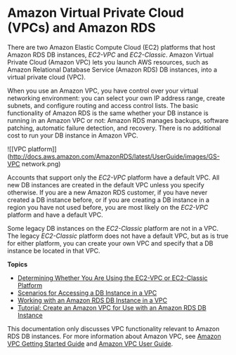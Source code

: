 # Amazon Virtual Private Cloud \(VPCs\) and Amazon RDS<a name="USER_VPC"></a>

There are two Amazon Elastic Compute Cloud \(EC2\) platforms that host Amazon RDS DB instances, *EC2\-VPC* and *EC2\-Classic*\. Amazon Virtual Private Cloud \(Amazon VPC\) lets you launch AWS resources, such as Amazon Relational Database Service \(Amazon RDS\) DB instances, into a virtual private cloud \(VPC\)\. 

When you use an Amazon VPC, you have control over your virtual networking environment: you can select your own IP address range, create subnets, and configure routing and access control lists\. The basic functionality of Amazon RDS is the same whether your DB instance is running in an Amazon VPC or not: Amazon RDS manages backups, software patching, automatic failure detection, and recovery\. There is no additional cost to run your DB instance in Amazon VPC\. 

![\[VPC platform\]](http://docs.aws.amazon.com/AmazonRDS/latest/UserGuide/images/GS-VPC network.png)

Accounts that support only the *EC2\-VPC* platform have a default VPC\. All new DB instances are created in the default VPC unless you specify otherwise\. If you are a new Amazon RDS customer, if you have never created a DB instance before, or if you are creating a DB instance in a region you have not used before, you are most likely on the *EC2\-VPC* platform and have a default VPC\. 

Some legacy DB instances on the *EC2\-Classic* platform are not in a VPC\. The legacy *EC2\-Classic* platform does not have a default VPC, but as is true for either platform, you can create your own VPC and specify that a DB instance be located in that VPC\. 

**Topics**
+ [Determining Whether You Are Using the EC2\-VPC or EC2\-Classic Platform](USER_VPC.FindDefaultVPC.md)
+ [Scenarios for Accessing a DB Instance in a VPC](USER_VPC.Scenarios.md)
+ [Working with an Amazon RDS DB Instance in a VPC](USER_VPC.WorkingWithRDSInstanceinaVPC.md)
+ [Tutorial: Create an Amazon VPC for Use with an Amazon RDS DB Instance](CHAP_Tutorials.WebServerDB.CreateVPC.md)

This documentation only discusses VPC functionality relevant to Amazon RDS DB instances\. For more information about Amazon VPC, see [Amazon VPC Getting Started Guide](http://docs.aws.amazon.com/AmazonVPC/latest/GettingStartedGuide/) and [Amazon VPC User Guide](http://docs.aws.amazon.com/AmazonVPC/latest/UserGuide/)\. 